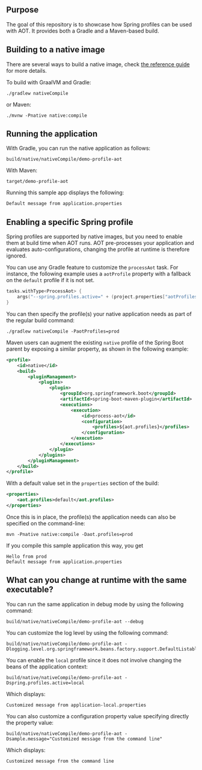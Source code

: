 ## Purpose

The goal of this repository is to showcase how Spring profiles can be used with AOT.
It provides both a Gradle and a Maven-based build.

## Building to a native image

There are several ways to build a native image, check [the reference guide](https://docs.spring.io/spring-boot/docs/current/reference/html/native-image.html#native-image.developing-your-first-application) for more details.

To build with GraalVM and Gradle:
```
./gradlew nativeCompile
```

or Maven:
```
./mvnw -Pnative native:compile
```

## Running the application

With Gradle, you can run the native application as follows:
```
build/native/nativeCompile/demo-profile-aot
```

With Maven:
```
target/demo-profile-aot
```

Running this sample app displays the following:
```
Default message from application.properties
```

## Enabling a specific Spring profile

Spring profiles are supported by native images, but you need to enable them at build time when AOT runs.
AOT pre-processes your application and evaluates auto-configurations, changing the profile at runtime is therefore ignored.

You can use any Gradle feature to customize the `processAot` task.
For instance, the following example uses a `aotProfile` property with a fallback on the `default` profile if it is not set.

```kotlin
tasks.withType<ProcessAot> {
    args("--spring.profiles.active=" + (project.properties["aotProfiles"] ?: "default"))
}
```

You can then specify the profile(s) your native application needs as part of the regular build command:

```
./gradlew nativeCompile -PaotProfiles=prod
```

Maven users can augment the existing `native` profile of the Spring Boot parent by exposing a similar property, as shown in the following example:

```xml
<profile>
    <id>native</id>
    <build>
        <pluginManagement>
            <plugins>
                <plugin>
                    <groupId>org.springframework.boot</groupId>
                    <artifactId>spring-boot-maven-plugin</artifactId>
                    <executions>
                        <execution>
                            <id>process-aot</id>
                            <configuration>
                                <profiles>${aot.profiles}</profiles>
                            </configuration>
                        </execution>
                    </executions>
                </plugin>
            </plugins>
        </pluginManagement>
    </build>
</profile>
```

With a default value set in the `properties` section of the build:

```xml
<properties>
    <aot.profiles>default</aot.profiles>
</properties>
```

Once this is in place, the profile(s) the application needs can also be specified on the command-line:

```
mvn -Pnative native:compile -Daot.profiles=prod
```

If you compile this sample application this way, you get
```
Hello from prod
Default message from application.properties
```

## What can you change at runtime with the same executable?
You can run the same application in debug mode by using the following command:
```
build/native/nativeCompile/demo-profile-aot --debug
```

You can customize the log level by using the following command:
```
build/native/nativeCompile/demo-profile-aot -Dlogging.level.org.springframework.beans.factory.support.DefaultListableBeanFactory=debug
```

You can enable the `local` profile since it does not involve changing the beans of the application context:
```
build/native/nativeCompile/demo-profile-aot -Dspring.profiles.active=local
```
Which displays:
```
Customized message from application-local.properties
```

You can also customize a configuration property value specifying directly the property value:
```
build/native/nativeCompile/demo-profile-aot -Dsample.message="Customized message from the command line"
```
Which displays:
```
Customized message from the command line
```
